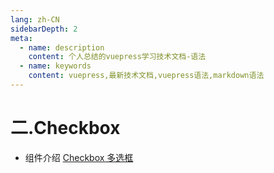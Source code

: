 ```yaml
---
lang: zh-CN
sidebarDepth: 2
meta:
  - name: description
    content: 个人总结的vuepress学习技术文档-语法
  - name: keywords
    content: vuepress,最新技术文档,vuepress语法,markdown语法
---
```


# 二.Checkbox

- 组件介绍
  [Checkbox 多选框](https://element-plus.gitee.io/#/zh-CN/component/checkbox)
